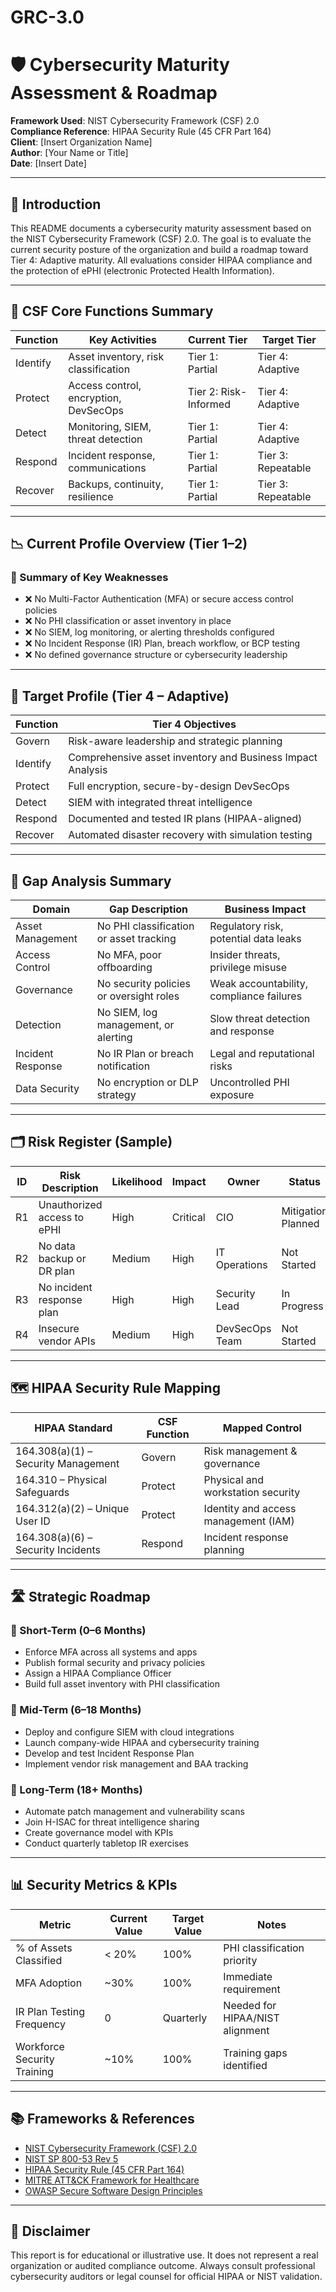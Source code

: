 # GRC-3.0
# 🛡️ Cybersecurity Maturity Assessment & Roadmap

**Framework Used**: NIST Cybersecurity Framework (CSF) 2.0  
**Compliance Reference**: HIPAA Security Rule (45 CFR Part 164)  
**Client**: [Insert Organization Name]  
**Author**: [Your Name or Title]  
**Date**: [Insert Date]

---

## 📌 Introduction

This README documents a cybersecurity maturity assessment based on the NIST Cybersecurity Framework (CSF) 2.0. The goal is to evaluate the current security posture of the organization and build a roadmap toward Tier 4: Adaptive maturity. All evaluations consider HIPAA compliance and the protection of ePHI (electronic Protected Health Information).

---

## 🧩 CSF Core Functions Summary

| Function   | Key Activities                          | Current Tier     | Target Tier      |
|------------|------------------------------------------|------------------|------------------|
| Identify   | Asset inventory, risk classification     | Tier 1: Partial  | Tier 4: Adaptive |
| Protect    | Access control, encryption, DevSecOps    | Tier 2: Risk-Informed | Tier 4: Adaptive |
| Detect     | Monitoring, SIEM, threat detection       | Tier 1: Partial  | Tier 4: Adaptive |
| Respond    | Incident response, communications        | Tier 1: Partial  | Tier 3: Repeatable |
| Recover    | Backups, continuity, resilience          | Tier 1: Partial  | Tier 3: Repeatable |

---

## 📉 Current Profile Overview (Tier 1–2)

### 🔻 Summary of Key Weaknesses

- ❌ No Multi-Factor Authentication (MFA) or secure access control policies
- ❌ No PHI classification or asset inventory in place
- ❌ No SIEM, log monitoring, or alerting thresholds configured
- ❌ No Incident Response (IR) Plan, breach workflow, or BCP testing
- ❌ No defined governance structure or cybersecurity leadership

---

## 🎯 Target Profile (Tier 4 – Adaptive)

| Function   | Tier 4 Objectives |
|------------|-------------------|
| Govern     | Risk-aware leadership and strategic planning |
| Identify   | Comprehensive asset inventory and Business Impact Analysis |
| Protect    | Full encryption, secure-by-design DevSecOps |
| Detect     | SIEM with integrated threat intelligence |
| Respond    | Documented and tested IR plans (HIPAA-aligned) |
| Recover    | Automated disaster recovery with simulation testing |

---

## 🧠 Gap Analysis Summary

| Domain             | Gap Description                                 | Business Impact                           |
|--------------------|--------------------------------------------------|--------------------------------------------|
| Asset Management   | No PHI classification or asset tracking          | Regulatory risk, potential data leaks      |
| Access Control     | No MFA, poor offboarding                        | Insider threats, privilege misuse          |
| Governance         | No security policies or oversight roles         | Weak accountability, compliance failures   |
| Detection          | No SIEM, log management, or alerting            | Slow threat detection and response         |
| Incident Response  | No IR Plan or breach notification                | Legal and reputational risks               |
| Data Security      | No encryption or DLP strategy                    | Uncontrolled PHI exposure                  |

---

## 🗂️ Risk Register (Sample)

| ID   | Risk Description                  | Likelihood | Impact   | Owner           | Status           |
|------|----------------------------------|------------|----------|------------------|------------------|
| R1   | Unauthorized access to ePHI      | High       | Critical | CIO              | Mitigation Planned |
| R2   | No data backup or DR plan        | Medium     | High     | IT Operations    | Not Started       |
| R3   | No incident response plan        | High       | High     | Security Lead    | In Progress       |
| R4   | Insecure vendor APIs             | Medium     | High     | DevSecOps Team   | Not Started       |

---

## 🗺️ HIPAA Security Rule Mapping

| HIPAA Standard                      | CSF Function | Mapped Control                        |
|------------------------------------|--------------|----------------------------------------|
| 164.308(a)(1) – Security Management| Govern       | Risk management & governance           |
| 164.310 – Physical Safeguards      | Protect      | Physical and workstation security      |
| 164.312(a)(2) – Unique User ID     | Protect      | Identity and access management (IAM)   |
| 164.308(a)(6) – Security Incidents | Respond      | Incident response planning             |

---

## 🛣️ Strategic Roadmap

### 🔹 Short-Term (0–6 Months)
- Enforce MFA across all systems and apps
- Publish formal security and privacy policies
- Assign a HIPAA Compliance Officer
- Build full asset inventory with PHI classification

### 🔸 Mid-Term (6–18 Months)
- Deploy and configure SIEM with cloud integrations
- Launch company-wide HIPAA and cybersecurity training
- Develop and test Incident Response Plan
- Implement vendor risk management and BAA tracking

### 🔺 Long-Term (18+ Months)
- Automate patch management and vulnerability scans
- Join H-ISAC for threat intelligence sharing
- Create governance model with KPIs
- Conduct quarterly tabletop IR exercises

---

## 📊 Security Metrics & KPIs

| Metric                         | Current Value | Target Value | Notes                              |
|--------------------------------|----------------|----------------|------------------------------------|
| % of Assets Classified         | < 20%          | 100%          | PHI classification priority        |
| MFA Adoption                  | ~30%           | 100%          | Immediate requirement              |
| IR Plan Testing Frequency      | 0              | Quarterly     | Needed for HIPAA/NIST alignment    |
| Workforce Security Training    | ~10%           | 100%          | Training gaps identified           |

---

## 📚 Frameworks & References

- [NIST Cybersecurity Framework (CSF) 2.0](https://www.nist.gov/cyberframework)
- [NIST SP 800-53 Rev 5](https://csrc.nist.gov/publications/detail/sp/800-53/rev-5/final)
- [HIPAA Security Rule (45 CFR Part 164)](https://www.hhs.gov/hipaa/for-professionals/security/index.html)
- [MITRE ATT&CK Framework for Healthcare](https://attack.mitre.org/)
- [OWASP Secure Software Design Principles](https://owasp.org/www-project-secure-software-development/)

---

## 🧾 Disclaimer

This report is for educational or illustrative use. It does not represent a real organization or audited compliance outcome. Always consult professional cybersecurity auditors or legal counsel for official HIPAA or NIST validation.

